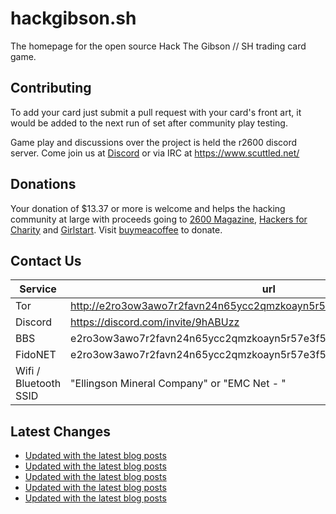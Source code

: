 # hackgibson.sh
The homepage for the open source Hack The Gibson // SH trading card game.


## Contributing

To add your card just submit a pull request with your card's front art, it would be added to the next run of set after community play testing.

Game play and discussions over the project is held the r2600 discord server. Come join us at [Discord](https://discord.com/invite/9hABUzz) or via IRC at https://www.scuttled.net/


## Donations

Your donation of $13.37 or more is welcome and helps the hacking community at large with proceeds going to [2600 Magazine](https://2600.com/), [Hackers for Charity](https://hackersforcharity.org) and [Girlstart](https://girlstart.org).  Visit [buymeacoffee](https://www.buymeacoffee.com/hackgibson.sh) to donate.


## Contact Us

Service | url
-|-
Tor | http://e2ro3ow3awo7r2favn24n65ycc2qmzkoayn5r57e3f56nvjwdcgg32ad.onion
Discord | https://discord.com/invite/9hABUzz
BBS | e2ro3ow3awo7r2favn24n65ycc2qmzkoayn5r57e3f56nvjwdcgg32ad.onion:23
FidoNET | e2ro3ow3awo7r2favn24n65ycc2qmzkoayn5r57e3f56nvjwdcgg32ad.onion:24554
Wifi / Bluetooth SSID | "Ellingson Mineral Company" or "EMC Net - <fidonet address>"

## Latest Changes
<!-- BLOG-POST-LIST:START -->
- [Updated with the latest blog posts](https://github.com/DFW2600/hackgibson.sh/commit/42939e475a097f0467d92a193964d5f53c555b8b)
- [Updated with the latest blog posts](https://github.com/DFW2600/hackgibson.sh/commit/a88ae7bd43d4239385f84d0ac7c4e7e3fcf836bc)
- [Updated with the latest blog posts](https://github.com/DFW2600/hackgibson.sh/commit/c242318fdcb55ca652c11f6f27ed2cddd6710e1c)
- [Updated with the latest blog posts](https://github.com/DFW2600/hackgibson.sh/commit/26eb376957c37cf39e22cc76772d634ab655dd19)
- [Updated with the latest blog posts](https://github.com/DFW2600/hackgibson.sh/commit/6c4f95ff5d9596b42fd9b85be87dda072314b598)
<!-- BLOG-POST-LIST:END -->
